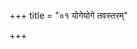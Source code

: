 +++
title = "०१ योगेयोगे तवस्तरम्"

+++
<div class="js_include" url="/vedAH/Rk/shAkalam/saMhitA/vishvAsa-prastutiH/01/030/07_yogeyoge_tavastaraM.md"  newLevelForH1="2" includeTitle="true"> </div>  
